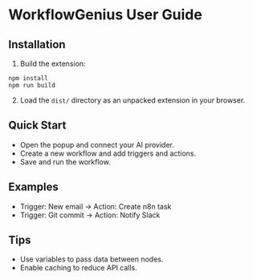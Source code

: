 # WorkflowGenius User Guide

## Installation

1. Build the extension:
```
npm install
npm run build
```
2. Load the `dist/` directory as an unpacked extension in your browser.

## Quick Start

- Open the popup and connect your AI provider.
- Create a new workflow and add triggers and actions.
- Save and run the workflow.

## Examples

- Trigger: New email → Action: Create n8n task
- Trigger: Git commit → Action: Notify Slack

## Tips

- Use variables to pass data between nodes.
- Enable caching to reduce API calls. 